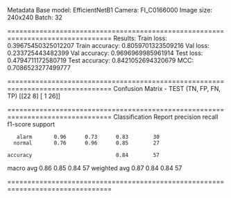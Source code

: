 Metadata
Base model: EfficientNetB1
Camera: FI_C0166000
Image size: 240x240
Batch: 32

================================================================================
Results:
Train loss: 0.39675450325012207
Train accuracy: 0.8059701323509216
Val loss: 0.233725443482399
Val accuracy: 0.9696969985961914
Test loss: 0.4794711172580719
Test accuracy: 0.8421052694320679
MCC: 0.7086523277499777

================================================================================
Confusion Matrix - TEST (TN, FP, FN, TP)
[[22  8]
 [ 1 26]]

================================================================================
Classification Report
              precision    recall  f1-score   support

       alarm       0.96      0.73      0.83        30
      normal       0.76      0.96      0.85        27

    accuracy                           0.84        57
   macro avg       0.86      0.85      0.84        57
weighted avg       0.87      0.84      0.84        57

================================================================================
